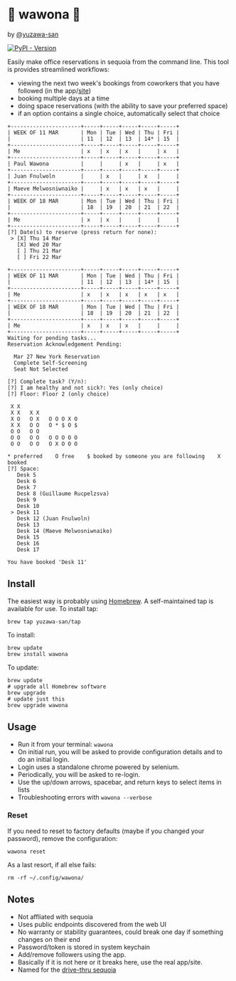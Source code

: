 # 🌲 wawona 🌲

by [@yuzawa-san](https://github.com/yuzawa-san/)

[![PyPI - Version](https://img.shields.io/pypi/v/wawona)](https://pypi.org/project/wawona/)

Easily make office reservations in sequoia from the command line.
This tool is provides streamlined workflows:

- viewing the next two week's bookings from coworkers that you have followed (in the app/[site](https://px.sequoia.com/workplace))
- booking multiple days at a time
- doing space reservations (with the ability to save your preferred space)
- if an option contains a single choice, automatically select that choice

```
+----------------------+-----+-----+-----+-----+-----+
| WEEK OF 11 MAR       | Mon | Tue | Wed | Thu | Fri |
|                      | 11  | 12  | 13  | 14* | 15  |
+----------------------+-----+-----+-----+-----+-----+
| Me                   | x   | x   | x   |     | x   |
+----------------------+-----+-----+-----+-----+-----+
| Paul Wawona          |     |     | x   |     | x   |
+----------------------+-----+-----+-----+-----+-----+
| Juan Fnulwoln        |     | x   |     | x   |     |
+----------------------+-----+-----+-----+-----+-----+
| Maeve Melwosniwnaiko |     | x   | x   | x   |     |
+----------------------+-----+-----+-----+-----+-----+
| WEEK OF 18 MAR       | Mon | Tue | Wed | Thu | Fri |
|                      | 18  | 19  | 20  | 21  | 22  |
+----------------------+-----+-----+-----+-----+-----+
| Me                   | x   | x   |     |     |     |
+----------------------+-----+-----+-----+-----+-----+
[?] Date(s) to reserve (press return for none): 
 > [X] Thu 14 Mar
   [X] Wed 20 Mar
   [ ] Thu 21 Mar
   [ ] Fri 22 Mar

+----------------------+-----+-----+-----+-----+-----+
| WEEK OF 11 MAR       | Mon | Tue | Wed | Thu | Fri |
|                      | 11  | 12  | 13  | 14* | 15  |
+----------------------+-----+-----+-----+-----+-----+
| Me                   | x   | x   | x   | x   | x   |
+----------------------+-----+-----+-----+-----+-----+
| WEEK OF 18 MAR       | Mon | Tue | Wed | Thu | Fri |
|                      | 18  | 19  | 20  | 21  | 22  |
+----------------------+-----+-----+-----+-----+-----+
| Me                   | x   | x   | x   |     |     |
+----------------------+-----+-----+-----+-----+-----+
Waiting for pending tasks...
Reservation Acknowledgement Pending:

  Mar 27 New York Reservation
  Complete Self-Screening
  Seat Not Selected

[?] Complete task? (Y/n): 
[?] I am healthy and not sick?: Yes (only choice)
[?] Floor: Floor 2 (only choice)

 X X
 X X   X X
 X O   O X   O O O X O
 X X   O O   O * $ O $
 O O   O O
 O O   O O   O O O O O
 O O   O O   O X O O O

* preferred    O free    $ booked by someone you are following    X booked
[?] Space: 
   Desk 5
   Desk 6
   Desk 7
   Desk 8 (Guillaume Rucpelzsva)
   Desk 9
   Desk 10
 > Desk 11
   Desk 12 (Juan Fnulwoln)
   Desk 13
   Desk 14 (Maeve Melwosniwnaiko)
   Desk 15
   Desk 16
   Desk 17

You have booked 'Desk 11'
```

## Install

The easiest way is probably using [Homebrew](https://brew.sh/).
A self-maintained tap is available for use. To install tap:
```console
brew tap yuzawa-san/tap
```

To install:
```console
brew update
brew install wawona
```

To update:
```console
brew update
# upgrade all Homebrew software
brew upgrade
# update just this
brew upgrade wawona
```

## Usage 

- Run it from your terminal: `wawona`
- On initial run, you will be asked to provide configuration details and to do an initial login.
- Login uses a standalone chrome powered by selenium.
- Periodically, you will be asked to re-login.
- Use the up/down arrows, spacebar, and return keys to select items in lists
- Troubleshooting errors with `wawona --verbose`

### Reset

If you need to reset to factory defaults (maybe if you changed your password), remove the configuration:

```console
wawona reset
```

As a last resort, if all else fails:

```console
rm -rf ~/.config/wawona/
```

## Notes

- Not affliated with sequoia
- Uses public endpoints discovered from the web UI
- No warranty or stability guarantees, could break one day if something changes on their end
- Password/token is stored in system keychain
- Add/remove followers using the app.
- Basically if it is not here or it breaks here, use the real app/site.
- Named for the [drive-thru sequoia](https://en.wikipedia.org/wiki/Wawona_Tree)
